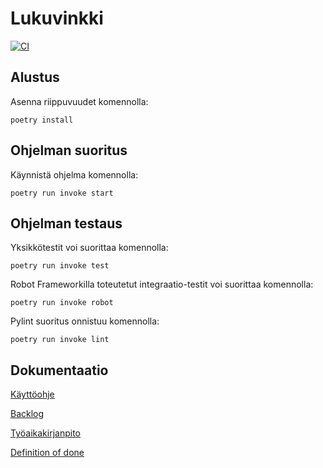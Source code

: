 # Lukuvinkki

[![CI](https://github.com/PaulusParssinen/ohtu-miniprojekti/actions/workflows/ci.yml/badge.svg)](https://github.com/PaulusParssinen/ohtu-miniprojekti/actions/workflows/ci.yml)


## Alustus


Asenna riippuvuudet komennolla:

```
poetry install
```

## Ohjelman suoritus

Käynnistä ohjelma komennolla:

```
poetry run invoke start
```

## Ohjelman testaus

Yksikkötestit voi suorittaa komennolla:

```
poetry run invoke test
```

Robot Frameworkilla toteutetut integraatio-testit voi suorittaa komennolla:

```
poetry run invoke robot
```

Pylint suoritus onnistuu komennolla:

```
poetry run invoke lint
```

## Dokumentaatio

[Käyttöohje](https://github.com/PaulusParssinen/ohtu-miniprojekti/blob/master/dokumentaatio/kayttoohje.md)

[Backlog](https://github.com/PaulusParssinen/ohtu-miniprojekti/projects/1)

[Työaikakirjanpito](https://docs.google.com/spreadsheets/d/1A-ZcTPfodWB2oIwpxf0ftId64tXmp-Jd7OyfNQiHnw4/edit#gid=1003565531)

[Definition of done](https://github.com/PaulusParssinen/ohtu-miniprojekti/blob/master/dokumentaatio/definition_of_done.md)


